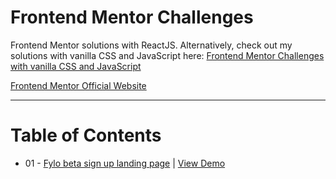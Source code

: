 # Frontend Mentor Challenges
Frontend Mentor solutions with ReactJS.
Alternatively, check out my solutions with vanilla CSS and JavaScript here: [Frontend Mentor Challenges with vanilla CSS and JavaScript](https://github.com/tealalala/frontendmentor-vanilla)

[Frontend Mentor Official Website](https://www.frontendmentor.io/)

---

# Table of Contents
* 01 - [Fylo beta sign up landing page](01-fylo-beta-signup-landing/) | [View Demo](https://pacific-scrubland-57873.herokuapp.com/)
